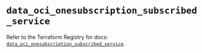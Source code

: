 # `data_oci_onesubscription_subscribed_service`

Refer to the Terraform Registry for docs: [`data_oci_onesubscription_subscribed_service`](https://registry.terraform.io/providers/oracle/oci/6.18.0/docs/data-sources/onesubscription_subscribed_service).
